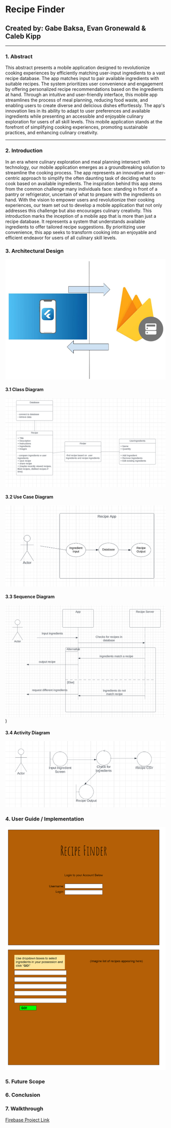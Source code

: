 # **Recipe Finder**
## Created by: Gabe Baksa, Evan Gronewald & Caleb Kipp
___
### 1. Abstract
This abstract presents a mobile application designed to revolutionize cooking experiences by efficiently matching user-input ingredients to a vast recipe database. The app matches input to pair available ingredients with suitable recipes. The system prioritizes user convenience and engagement by offering personalized recipe recommendations based on the ingredients at hand. Through an intuitive and user-friendly interface, this mobile app streamlines the process of meal planning, reducing food waste, and enabling users to create diverse and delicious dishes effortlessly. The app's innovation lies in its ability to adapt to user preferences and available ingredients while presenting an accessible and enjoyable culinary exploration for users of all skill levels. This mobile application stands at the forefront of simplifying cooking experiences, promoting sustainable practices, and enhancing culinary creativity.
___
### 2. Introduction
In an era where culinary exploration and meal planning intersect with technology, our mobile application emerges as a groundbreaking solution to streamline the cooking process. The app represents an innovative and user-centric approach to simplify the often daunting task of deciding what to cook based on available ingredients. The inspiration behind this app stems from the common challenge many individuals face: standing in front of a pantry or refrigerator, uncertain of what to prepare with the ingredients on hand. With the vision to empower users and revolutionize their cooking experiences, our team set out to develop a mobile application that not only addresses this challenge but also encourages culinary creativity. This introduction marks the inception of a mobile app that is more than just a recipe database. It represents a system that understands available ingredients to offer tailored recipe suggestions. By prioritizing user convenience, this app seeks to transform cooking into an enjoyable and efficient endeavor for users of all culinary skill levels.
### 3. Architectural Design
![Architecture.jpg](https://github.com/EvanGrone/RecipeApp/blob/main/UpdatedArchitecture.jpg)

#### 3.1 Class Diagram
![Class.png](https://github.com/EvanGrone/RecipeApp/blob/main/Check%202%20Class.png)

#### 3.2 Use Case Diagram
![Case.png](https://github.com/EvanGrone/RecipeApp/blob/main/Check%202%20Use%20Case.png)

#### 3.3 Sequence Diagram
![Sequence.png](https://github.com/EvanGrone/RecipeApp/blob/main/Check%202%20Sequence.png))

#### 3.4 Activity Diagram
![Activity Diagram.png](https://github.com/EvanGrone/RecipeApp/blob/main/Check%202%20Collaboration.png)

### 4. User Guide / Implementation
![UserInterface](https://github.com/EvanGrone/RecipeApp/blob/main/download.jpg)
### 5. Future Scope
### 6. Conclusion
### 7. Walkthrough

[Firebase Project Link](https://console.firebase.google.com/u/0/project/recipeapp-98710/overview?utm_source=welcome&utm_medium=email&utm_campaign=welcome_2021_CTA_A)

